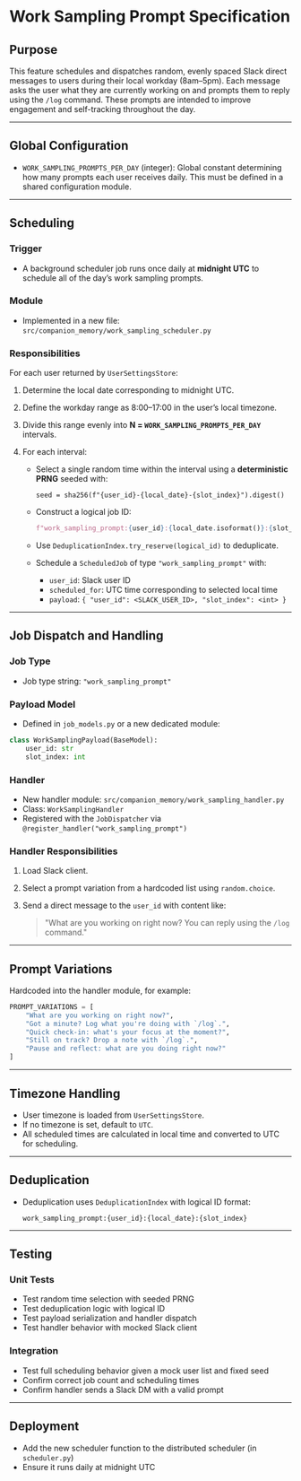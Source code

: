 # Work Sampling Prompt Specification

## Purpose

This feature schedules and dispatches random, evenly spaced Slack direct messages to users during their local workday (8am–5pm). Each message asks the user what they are currently working on and prompts them to reply using the `/log` command. These prompts are intended to improve engagement and self-tracking throughout the day.

---

## Global Configuration

* `WORK_SAMPLING_PROMPTS_PER_DAY` (integer): Global constant determining how many prompts each user receives daily. This must be defined in a shared configuration module.

---

## Scheduling

### Trigger

* A background scheduler job runs once daily at **midnight UTC** to schedule all of the day’s work sampling prompts.

### Module

* Implemented in a new file: `src/companion_memory/work_sampling_scheduler.py`

### Responsibilities

For each user returned by `UserSettingsStore`:

1. Determine the local date corresponding to midnight UTC.
2. Define the workday range as 8:00–17:00 in the user’s local timezone.
3. Divide this range evenly into **N = `WORK_SAMPLING_PROMPTS_PER_DAY`** intervals.
4. For each interval:

   * Select a single random time within the interval using a **deterministic PRNG** seeded with:

     ```
     seed = sha256(f"{user_id}-{local_date}-{slot_index}").digest()
     ```
   * Construct a logical job ID:

     ```python
     f"work_sampling_prompt:{user_id}:{local_date.isoformat()}:{slot_index}"
     ```
   * Use `DeduplicationIndex.try_reserve(logical_id)` to deduplicate.
   * Schedule a `ScheduledJob` of type `"work_sampling_prompt"` with:

     * `user_id`: Slack user ID
     * `scheduled_for`: UTC time corresponding to selected local time
     * `payload`: `{ "user_id": <SLACK_USER_ID>, "slot_index": <int> }`

---

## Job Dispatch and Handling

### Job Type

* Job type string: `"work_sampling_prompt"`

### Payload Model

* Defined in `job_models.py` or a new dedicated module:

```python
class WorkSamplingPayload(BaseModel):
    user_id: str
    slot_index: int
```

### Handler

* New handler module: `src/companion_memory/work_sampling_handler.py`
* Class: `WorkSamplingHandler`
* Registered with the `JobDispatcher` via `@register_handler("work_sampling_prompt")`

### Handler Responsibilities

1. Load Slack client.
2. Select a prompt variation from a hardcoded list using `random.choice`.
3. Send a direct message to the `user_id` with content like:

   > "What are you working on right now? You can reply using the `/log` command."

---

## Prompt Variations

Hardcoded into the handler module, for example:

```python
PROMPT_VARIATIONS = [
    "What are you working on right now?",
    "Got a minute? Log what you're doing with `/log`.",
    "Quick check-in: what's your focus at the moment?",
    "Still on track? Drop a note with `/log`.",
    "Pause and reflect: what are you doing right now?"
]
```

---

## Timezone Handling

* User timezone is loaded from `UserSettingsStore`.
* If no timezone is set, default to `UTC`.
* All scheduled times are calculated in local time and converted to UTC for scheduling.

---

## Deduplication

* Deduplication uses `DeduplicationIndex` with logical ID format:

  ```text
  work_sampling_prompt:{user_id}:{local_date}:{slot_index}
  ```

---

## Testing

### Unit Tests

* Test random time selection with seeded PRNG
* Test deduplication logic with logical ID
* Test payload serialization and handler dispatch
* Test handler behavior with mocked Slack client

### Integration

* Test full scheduling behavior given a mock user list and fixed seed
* Confirm correct job count and scheduling times
* Confirm handler sends a Slack DM with a valid prompt

---

## Deployment

* Add the new scheduler function to the distributed scheduler (in `scheduler.py`)
* Ensure it runs daily at midnight UTC
